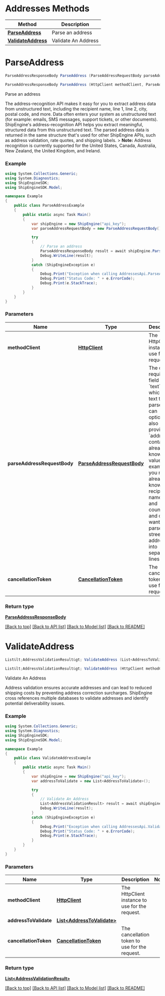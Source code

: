 # Addresses Methods

| Method | Description |
|--------|-------------|
| [**ParseAddress**](AddressesApi.md#parseaddress) | Parse an address |
| [**ValidateAddress**](AddressesApi.md#validateaddress) | Validate An Address |

<a id="parseaddress"></a>
# **ParseAddress**
```csharp
ParseAddressResponseBody ParseAddress (ParseAddressRequestBody parseAddressRequestBody, CancellationToken cancellationToken = default)

ParseAddressResponseBody ParseAddress (HttpClient methodClient, ParseAddressRequestBody parseAddressRequestBody, CancellationToken cancellationToken = default)
```

Parse an address

The address-recognition API makes it easy for you to extract address data from unstructured text, including the recipient name, line 1, line 2, city, postal code, and more.  Data often enters your system as unstructured text (for example: emails, SMS messages, support tickets, or other documents). ShipEngine's address-recognition API helps you extract meaningful, structured data from this unstructured text. The parsed address data is returned in the same structure that's used for other ShipEngine APIs, such as address validation, rate quotes, and shipping labels.  > **Note:** Address recognition is currently supported for the United States, Canada, Australia, New Zealand, the United Kingdom, and Ireland. 

### Example
```csharp
using System.Collections.Generic;
using System.Diagnostics;
using ShipEngineSDK;
using ShipEngineSDK.Model;

namespace Example
{
    public class ParseAddressExample
    {
        public static async Task Main()
        {
            var shipEngine = new ShipEngine("api_key");
            var parseAddressRequestBody = new ParseAddressRequestBody();

            try
            {
                // Parse an address
                ParseAddressResponseBody result = await shipEngine.ParseAddress(parseAddressRequestBody);
                Debug.WriteLine(result);
            }
            catch (ShipEngineException e)
            {
                Debug.Print("Exception when calling AddressesApi.ParseAddress: " + e.Message);
                Debug.Print("Status Code: " + e.ErrorCode);
                Debug.Print(e.StackTrace);
            }
        }
    }
}
```

### Parameters
| Name | Type | Description | Notes |
|------|------|-------------|-------|
| **methodClient** | [**HttpClient**](https://learn.microsoft.com/en-us/dotnet/api/system.net.http.httpclient?view=netstandard-2.0) | The HttpClient instance to use for the request. |  |
| **parseAddressRequestBody** | [**ParseAddressRequestBody**](ParseAddressRequestBody.md) | The only required field is &#x60;text&#x60;, which is the text to be parsed. You can optionally also provide an &#x60;address&#x60; containing already-known values. For example, you may already know the recipient&#39;s name, city, and country, and only want to parse the street address into separate lines.  |  |
| **cancellationToken** | [**CancellationToken**](https://learn.microsoft.com/en-us/dotnet/api/system.threading.cancellationtoken?view=netstandard-2.0) | The cancellation token to use for the request. |  |

### Return type

[**ParseAddressResponseBody**](../models/ParseAddressResponseBody.md)

[[Back to top]](#) [[Back to API list]](../../README.md#documentation-for-api-endpoints) [[Back to Model list]](../../README.md#documentation-for-models) [[Back to README]](../../README.md)

<a id="validateaddress"></a>
# **ValidateAddress**
```csharp
List&lt;AddressValidationResult&gt; ValidateAddress (List<AddressToValidate> addressToValidate, CancellationToken cancellationToken = default)

List&lt;AddressValidationResult&gt; ValidateAddress (HttpClient methodClient, List<AddressToValidate> addressToValidate, CancellationToken cancellationToken = default)
```

Validate An Address

Address validation ensures accurate addresses and can lead to reduced shipping costs by preventing address correction surcharges. ShipEngine cross references multiple databases to validate addresses and identify potential deliverability issues. 

### Example
```csharp
using System.Collections.Generic;
using System.Diagnostics;
using ShipEngineSDK;
using ShipEngineSDK.Model;

namespace Example
{
    public class ValidateAddressExample
    {
        public static async Task Main()
        {
            var shipEngine = new ShipEngine("api_key");
            var addressToValidate = new List<AddressToValidate>();

            try
            {
                // Validate An Address
                List<AddressValidationResult> result = await shipEngine.ValidateAddress(addressToValidate);
                Debug.WriteLine(result);
            }
            catch (ShipEngineException e)
            {
                Debug.Print("Exception when calling AddressesApi.ValidateAddress: " + e.Message);
                Debug.Print("Status Code: " + e.ErrorCode);
                Debug.Print(e.StackTrace);
            }
        }
    }
}
```

### Parameters
| Name | Type | Description | Notes |
|------|------|-------------|-------|
| **methodClient** | [**HttpClient**](https://learn.microsoft.com/en-us/dotnet/api/system.net.http.httpclient?view=netstandard-2.0) | The HttpClient instance to use for the request. |  |
| **addressToValidate** | [**List&lt;AddressToValidate&gt;**](AddressToValidate.md) |  |  |
| **cancellationToken** | [**CancellationToken**](https://learn.microsoft.com/en-us/dotnet/api/system.threading.cancellationtoken?view=netstandard-2.0) | The cancellation token to use for the request. |  |

### Return type

[**List&lt;AddressValidationResult&gt;**](../models/AddressValidationResult.md)

[[Back to top]](#) [[Back to API list]](../../README.md#documentation-for-api-endpoints) [[Back to Model list]](../../README.md#documentation-for-models) [[Back to README]](../../README.md)

